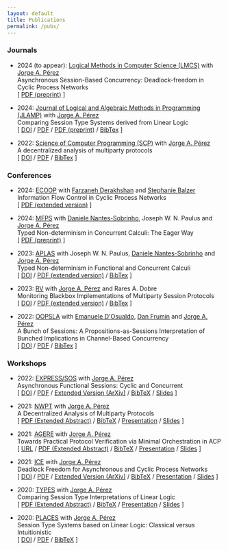 ```yaml
---
layout: default
title: Publications
permalink: /pubs/
---
```


### Journals

* 2024 (to appear): [Logical Methods in Computer Science (LMCS)](https://lmcs.episciences.org/) with [Jorge A. Pérez](https://www.jperez.nl/)
    <br />
    Asynchronous Session-Based Concurrency: Deadlock-freedom in Cyclic Process Networks
    <br />
    \[
    [PDF (preprint)](https://arxiv.org/pdf/2111.13091)
    \]

* 2024: [Journal of Logical and Algebraic Methods in Programming (JLAMP)](https://www.sciencedirect.com/journal/journal-of-logical-and-algebraic-methods-in-programming) with [Jorge A. Pérez](https://www.jperez.nl/)
    <br />
    Comparing Session Type Systems derived from Linear Logic
    <br />
    \[
    [DOI](https://doi.org/10.1016/j.jlamp.2024.101004)
    /
    [PDF](https://www.sciencedirect.com/science/article/pii/S2352220824000580/pdfft?md5=294ab7a9dfc6c75e24cca0d439232106&pid=1-s2.0-S2352220824000580-main.pdf)
    /
    [PDF (preprint)](https://arxiv.org/pdf/2401.14763)
    /
    [BibTex]({{site.url}}{{site.baseurl}}/assets/static/bibtex/jlamp2024.bib)
    \]

* 2022: [Science of Computer Programming (SCP)](https://www.sciencedirect.com/journal/science-of-computer-programming) with [Jorge A. Pérez](https://www.jperez.nl/)
    <br />
    A decentralized analysis of multiparty protocols
    <br />
    \[
    [DOI](https://doi.org/10.1016/j.scico.2022.102840)
    /
    [PDF](https://www.sciencedirect.com/science/article/pii/S0167642322000739/pdfft?md5=a96ed53547393c15d62a057ca3f1c711&pid=1-s2.0-S0167642322000739-main.pdf)
    /
    [BibTex]({{site.url}}{{site.baseurl}}/assets/static/bibtex/scico2022.bib)
    \]

### Conferences

* 2024: [ECOOP](https://conf.researchr.org/home/issta-ecoop-2024) with [Farzaneh Derakhshan](http://gauss.cs.iit.edu/~fderakhshan/) and [Stephanie Balzer](https://www.cs.cmu.edu/~balzers/)
    <br />
    Information Flow Control in Cyclic Process Networks
    <br />
    \[
    [PDF (extended version)](https://arxiv.org/pdf/2407.02304)
    \]

* 2024: [MFPS](https://oxford24.github.io/) with [Daniele Nantes-Sobrinho](https://vtss.doc.ic.ac.uk/people/nantes.html), Joseph W. N. Paulus and [Jorge A. Pérez](https://www.jperez.nl/)
    <br />
    Typed Non-determinism in Concurrent Calculi: The Eager Way
    <br />
    \[
    [PDF (preprint)](https://oxford24.github.io/assets/mfps-papers/MFPS24-9.pdf)
    \]

* 2023: [APLAS](https://conf.researchr.org/home/aplas-2023) with Joseph W. N. Paulus, [Daniele Nantes-Sobrinho](https://vtss.doc.ic.ac.uk/people/nantes.html) and [Jorge A. Pérez](https://www.jperez.nl/)
    <br />
    Typed Non-determinism in Functional and Concurrent Calculi
    <br />
    \[
    [DOI](https://doi.org/10.1007/978-981-99-8311-7_6)
    /
    [PDF (extended version)](https://arxiv.org/pdf/2205.00680.pdf)
    /
    [BibTex]({{site.url}}{{site.baseurl}}/assets/static/bibtex/aplas2023.bib)
    \]

* 2023: [RV](https://rv23.csd.auth.gr/) with [Jorge A. Pérez](https://www.jperez.nl/) and Rares A. Dobre
    <br />
    Monitoring Blackbox Implementations of Multiparty Session Protocols
    <br />
    \[
    [DOI](https://doi.org/10.1007/978-3-031-44267-4_4)
    /
    [PDF (extended version)](https://arxiv.org/pdf/2306.04204.pdf)
    /
    [BibTex]({{site.url}}{{site.baseurl}}/assets/static/bibtex/rv2023.bib)
    \]

* 2022: [OOPSLA](https://2022.splashcon.org/track/splash-2022-oopsla) with [Emanuele D'Osualdo](https://www.emanueledosualdo.com/), [Dan Frumin](https://groupoid.moe/) and [Jorge A. Pérez](https://www.jperez.nl/)
    <br />
    A Bunch of Sessions: A Propositions-as-Sessions Interpretation of Bunched Implications in Channel-Based Concurrency
    <br />
    \[
    [DOI](https://doi.org/10.1145/3563318)
    /
    [PDF](https://dl.acm.org/doi/pdf/10.1145/3563318)
    /
    [BibTex]({{site.url}}{{site.baseurl}}/assets/static/bibtex/oopsla2022.bib)
    \]

### Workshops

* 2022: [EXPRESS/SOS](https://express-sos2022.github.io/) with [Jorge A. Pérez](https://www.jperez.nl/)
    <br />
    Asynchronous Functional Sessions: Cyclic and Concurrent
    <br />
    \[
    [DOI](http://dx.doi.org/10.4204/EPTCS.368.5)
    /
    [PDF](https://cgi.cse.unsw.edu.au/~eptcs/paper.cgi?EXPSOS22.5.pdf)
    /
    [Extended Version (ArXiv)](https://arxiv.org/abs/2208.07644)
    /
    [BibTeX]({{site.url}}{{site.baseurl}}/assets/static/bibtex/express2022.bib)
    /
    [Slides]({{site.url}}{{site.baseurl}}/assets/static/express22_handout.pdf)
    \]

* 2021: [NWPT](http://icetcs.ru.is/nwpt21/) with [Jorge A. Pérez](https://www.jperez.nl/)
    <br />
    A Decentralized Analysis of Multiparty Protocols
    <br />
    \[
    [PDF (Extended Abstract)](http://icetcs.ru.is/nwpt21/abstracts/paper4.pdf)
    /
    [BibTeX]({{site.url}}{{site.baseurl}}/assets/static/bibtex/nwpt2021.bib)
    /
    [Presentation](https://www.youtube.com/watch?v=Ij5Cwlfot4Y)
    /
    [Slides]({{site.url}}{{site.baseurl}}/assets/static/nwpt21pres.pdf)
    \]

* 2021: [AGERE](https://2021.splashcon.org/home/agere-2021) with [Jorge A. Pérez](https://www.jperez.nl/)
    <br />
    Towards Practical Protocol Verification via Minimal Orchestration in ACP
    <br />
    \[
    [URL](https://2021.splashcon.org/details/agere-2021-papers/1/Towards-Practical-Protocol-Verification-via-Minimal-Orchestration-in-ACP)
    /
    [PDF (Extended Abstract)]({{site.url}}{{site.baseurl}}/assets/static/agere21.pdf)
    /
    [BibTeX]({{site.url}}{{site.baseurl}}/assets/static/bibtex/agere2021.bib)
    /
    [Presentation](https://youtu.be/jX0aH8-z4dk)
    /
    [Slides]({{site.url}}{{site.baseurl}}/assets/static/agere21pres.pdf)
    \]

* 2021: [ICE](https://www.discotec.org/2021/ice) with [Jorge A. Pérez](https://www.jperez.nl/)
    <br />
    Deadlock Freedom for Asynchronous and Cyclic Process Networks
    <br />
    \[
    [DOI](http://dx.doi.org/10.4204/EPTCS.347.3)
    /
    [PDF](https://cgi.cse.unsw.edu.au/~eptcs/paper.cgi?ICE2021.3.pdf)
    /
    [Extended Version (ArXiv)](https://arxiv.org/abs/2111.13091)
    /
    [BibTeX]({{site.url}}{{site.baseurl}}/assets/static/bibtex/ice2021.bib)
    /
    [Presentation](https://www.youtube.com/watch?v=bQ5QE7nUetw)
    /
    [Slides]({{site.url}}{{site.baseurl}}/assets/static/ice21presentation.pdf)
    \]

* 2020: [TYPES](https://types2020.di.unito.it/) with [Jorge A. Pérez](https://www.jperez.nl/)
    <br />
    Comparing Session Type Interpretations of Linear Logic
    <br />
    \[
    [PDF (Extended Abstract)](https://types2020.di.unito.it/abstracts/BookOfAbstractsTYPES2020.pdf)
    /
    [BibTeX]({{site.url}}{{site.baseurl}}/assets/static/bibtex/types2020.bib)
    /
    [Presentation]({{site.lfs_prefix}}/assets/static/types2020.mp4)
    /
    [Slides]({{site.url}}{{site.baseurl}}/assets/static/types2020.pdf)
    \]

* 2020: [PLACES](http://places20.by.di.fc.ul.pt/) with [Jorge A. Pérez](https://www.jperez.nl/)
    <br />
    Session Type Systems based on Linear Logic: Classical versus Intuitionistic
    <br />
    \[
    [DOI](https://doi.org/10.4204/EPTCS.314.1)
    /
    [PDF](https://arxiv.org/pdf/2004.01320v1)
    /
    [BibTeX]({{site.url}}{{site.baseurl}}/assets/static/bibtex/places2020.bib)
    \]
